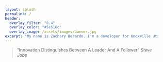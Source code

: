```yaml
---
layout: splash
permalink: /
header:
  overlay_filter: "0.4"
  overlay_color: "#5e616c"
  overlay_image: /assets/images/banner.jpg
excerpt: "My name is Zachary Berardo. I'm a developer for Knoxville Utilities Board. I work with Ember, NodeJS, Java, and many other technologies to simplify and enhance the workflows for both customers and employees."
---
```


> "Innovation Distinguishes Between A Leader And A Follower" <cite>Steve Jobs</cite>
